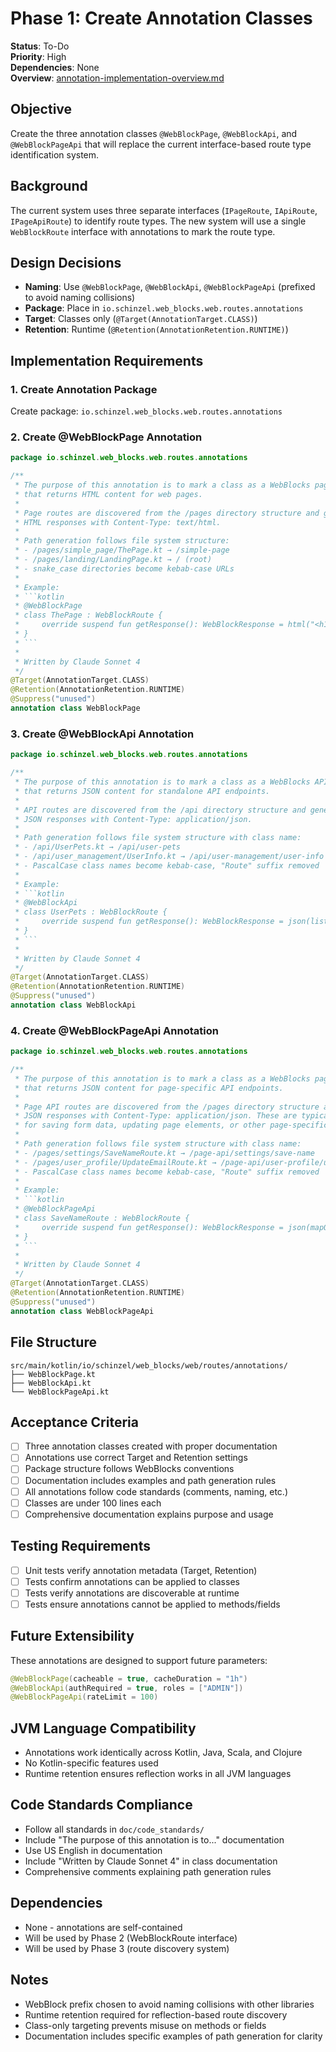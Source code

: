 # Phase 1: Create Annotation Classes

**Status**: To-Do  
**Priority**: High  
**Dependencies**: None  
**Overview**: [annotation-implementation-overview.md](annotation-implementation-overview.md)

## Objective
Create the three annotation classes `@WebBlockPage`, `@WebBlockApi`, and `@WebBlockPageApi` that will replace the current interface-based route type identification system.

## Background
The current system uses three separate interfaces (`IPageRoute`, `IApiRoute`, `IPageApiRoute`) to identify route types. The new system will use a single `WebBlockRoute` interface with annotations to mark the route type.

## Design Decisions
- **Naming**: Use `@WebBlockPage`, `@WebBlockApi`, `@WebBlockPageApi` (prefixed to avoid naming collisions)
- **Package**: Place in `io.schinzel.web_blocks.web.routes.annotations`
- **Target**: Classes only (`@Target(AnnotationTarget.CLASS)`)
- **Retention**: Runtime (`@Retention(AnnotationRetention.RUNTIME)`)

## Implementation Requirements

### 1. Create Annotation Package
Create package: `io.schinzel.web_blocks.web.routes.annotations`

### 2. Create @WebBlockPage Annotation
```kotlin
package io.schinzel.web_blocks.web.routes.annotations

/**
 * The purpose of this annotation is to mark a class as a WebBlocks page route
 * that returns HTML content for web pages.
 * 
 * Page routes are discovered from the /pages directory structure and generate
 * HTML responses with Content-Type: text/html.
 * 
 * Path generation follows file system structure:
 * - /pages/simple_page/ThePage.kt → /simple-page
 * - /pages/landing/LandingPage.kt → / (root)
 * - snake_case directories become kebab-case URLs
 * 
 * Example:
 * ```kotlin
 * @WebBlockPage
 * class ThePage : WebBlockRoute {
 *     override suspend fun getResponse(): WebBlockResponse = html("<h1>Hello</h1>")
 * }
 * ```
 * 
 * Written by Claude Sonnet 4
 */
@Target(AnnotationTarget.CLASS)
@Retention(AnnotationRetention.RUNTIME)
@Suppress("unused")
annotation class WebBlockPage
```

### 3. Create @WebBlockApi Annotation
```kotlin
package io.schinzel.web_blocks.web.routes.annotations

/**
 * The purpose of this annotation is to mark a class as a WebBlocks API route
 * that returns JSON content for standalone API endpoints.
 * 
 * API routes are discovered from the /api directory structure and generate
 * JSON responses with Content-Type: application/json.
 * 
 * Path generation follows file system structure with class name:
 * - /api/UserPets.kt → /api/user-pets
 * - /api/user_management/UserInfo.kt → /api/user-management/user-info
 * - PascalCase class names become kebab-case, "Route" suffix removed
 * 
 * Example:
 * ```kotlin
 * @WebBlockApi
 * class UserPets : WebBlockRoute {
 *     override suspend fun getResponse(): WebBlockResponse = json(listOf("cat", "dog"))
 * }
 * ```
 * 
 * Written by Claude Sonnet 4
 */
@Target(AnnotationTarget.CLASS)
@Retention(AnnotationRetention.RUNTIME)
@Suppress("unused")
annotation class WebBlockApi
```

### 4. Create @WebBlockPageApi Annotation
```kotlin
package io.schinzel.web_blocks.web.routes.annotations

/**
 * The purpose of this annotation is to mark a class as a WebBlocks page API route
 * that returns JSON content for page-specific API endpoints.
 * 
 * Page API routes are discovered from the /pages directory structure and generate
 * JSON responses with Content-Type: application/json. These are typically used
 * for saving form data, updating page elements, or other page-specific operations.
 * 
 * Path generation follows file system structure with class name:
 * - /pages/settings/SaveNameRoute.kt → /page-api/settings/save-name
 * - /pages/user_profile/UpdateEmailRoute.kt → /page-api/user-profile/update-email
 * - PascalCase class names become kebab-case, "Route" suffix removed
 * 
 * Example:
 * ```kotlin
 * @WebBlockPageApi
 * class SaveNameRoute : WebBlockRoute {
 *     override suspend fun getResponse(): WebBlockResponse = json(mapOf("success" to true))
 * }
 * ```
 * 
 * Written by Claude Sonnet 4
 */
@Target(AnnotationTarget.CLASS)
@Retention(AnnotationRetention.RUNTIME)
@Suppress("unused")
annotation class WebBlockPageApi
```

## File Structure
```
src/main/kotlin/io/schinzel/web_blocks/web/routes/annotations/
├── WebBlockPage.kt
├── WebBlockApi.kt
└── WebBlockPageApi.kt
```

## Acceptance Criteria
- [ ] Three annotation classes created with proper documentation
- [ ] Annotations use correct Target and Retention settings
- [ ] Package structure follows WebBlocks conventions
- [ ] Documentation includes examples and path generation rules
- [ ] All annotations follow code standards (comments, naming, etc.)
- [ ] Classes are under 100 lines each
- [ ] Comprehensive documentation explains purpose and usage

## Testing Requirements
- [ ] Unit tests verify annotation metadata (Target, Retention)
- [ ] Tests confirm annotations can be applied to classes
- [ ] Tests verify annotations are discoverable at runtime
- [ ] Tests ensure annotations cannot be applied to methods/fields

## Future Extensibility
These annotations are designed to support future parameters:
```kotlin
@WebBlockPage(cacheable = true, cacheDuration = "1h")
@WebBlockApi(authRequired = true, roles = ["ADMIN"])
@WebBlockPageApi(rateLimit = 100)
```

## JVM Language Compatibility
- Annotations work identically across Kotlin, Java, Scala, and Clojure
- No Kotlin-specific features used
- Runtime retention ensures reflection works in all JVM languages

## Code Standards Compliance
- Follow all standards in `doc/code_standards/`
- Include "The purpose of this annotation is to..." documentation
- Use US English in documentation
- Include "Written by Claude Sonnet 4" in class documentation
- Comprehensive comments explaining path generation rules

## Dependencies
- None - annotations are self-contained
- Will be used by Phase 2 (WebBlockRoute interface)
- Will be used by Phase 3 (route discovery system)

## Notes
- WebBlock prefix chosen to avoid naming collisions with other libraries
- Runtime retention required for reflection-based route discovery
- Class-only targeting prevents misuse on methods or fields
- Documentation includes specific examples of path generation for clarity